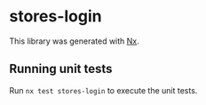# stores-login

This library was generated with [Nx](https://nx.dev).

## Running unit tests

Run `nx test stores-login` to execute the unit tests.
